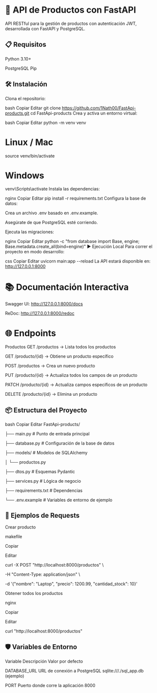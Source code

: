 # 🚀 API de Productos con FastAPI
API RESTful para la gestión de productos con autenticación JWT, desarrollada con FastAPI y PostgreSQL.

## 📋 Requisitos
Python 3.10+

PostgreSQL
Pip

## 🛠 Instalación
Clona el repositorio:

bash
Copiar
Editar
git clone https://github.com/1Nath00/FastApi-products.git
cd FastApi-products
Crea y activa un entorno virtual:

bash
Copiar
Editar
python -m venv venv
# Linux / Mac
source venv/bin/activate
# Windows
venv\Scripts\activate
Instala las dependencias:

nginx
Copiar
Editar
pip install -r requirements.txt
Configura la base de datos:

Crea un archivo .env basado en .env.example.

Asegúrate de que PostgreSQL esté corriendo.

Ejecuta las migraciones:

nginx
Copiar
Editar
python -c "from database import Base, engine; Base.metadata.create_all(bind=engine)"
▶️ Ejecución Local
Para correr el proyecto en modo desarrollo:

css
Copiar
Editar
uvicorn main:app --reload
La API estará disponible en:
http://127.0.0.1:8000

# 📚 Documentación Interactiva
Swagger UI: http://127.0.0.1:8000/docs

ReDoc: http://127.0.0.1:8000/redoc

# 🌐 Endpoints
Productos
GET /productos → Lista todos los productos

GET /producto/{id} → Obtiene un producto específico

POST /productos → Crea un nuevo producto

PUT /producto/{id} → Actualiza todos los campos de un producto

PATCH /producto/{id} → Actualiza campos específicos de un producto

DELETE /producto/{id} → Elimina un producto

## 📦 Estructura del Proyecto
bash
Copiar
Editar
FastApi-products/

├── main.py            # Punto de entrada principal

├── database.py        # Configuración de la base de datos

├── models/            # Modelos de SQLAlchemy

│   └── productos.py

├── dtos.py            # Esquemas Pydantic

├── services.py        # Lógica de negocio

├── requirements.txt   # Dependencias

└── .env.example       # Variables de entorno de ejemplo


## 📄 Ejemplos de Requests

Crear producto

makefile

Copiar

Editar

curl -X POST "http://localhost:8000/productos" \

-H "Content-Type: application/json" \

-d '{"nombre": "Laptop", "precio": 1200.99, "cantidad_stock": 10}'

Obtener todos los productos

nginx

Copiar

Editar

curl "http://localhost:8000/productos"

## 🛡️ Variables de Entorno

Variable	Descripción	Valor por defecto

DATABASE_URL	URL de conexión a PostgreSQL	sqlite:///./sql_app.db (ejemplo)

PORT	Puerto donde corre la aplicación	8000
